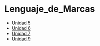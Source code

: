 # Lenguaje_de_Marcas
- [Unidad 5](https://github.com/Chugani05/lenguaje_marca/tree/main/unidad%205)
- [Unidad 6](https://github.com/Chugani05/lenguaje_marca/tree/main/unidad%206)
- [Unidad 7](https://github.com/Chugani05/lenguaje_marca/tree/main/unidad%207)
- [Unidad 9](https://github.com/Chugani05/lenguaje_marca/tree/main/unidad%209)
